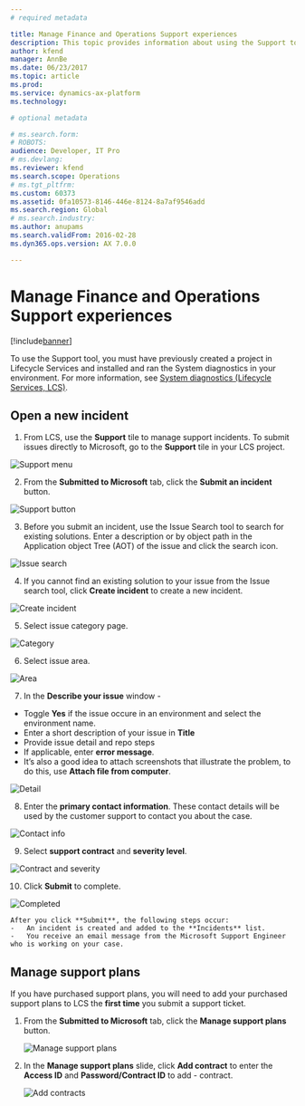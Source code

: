 ```yaml
---
# required metadata

title: Manage Finance and Operations Support experiences
description: This topic provides information about using the Support tool to on Microsoft Dynamics Lifecycle Services (LCS) to manage support incidents. 
author: kfend
manager: AnnBe
ms.date: 06/23/2017
ms.topic: article
ms.prod: 
ms.service: dynamics-ax-platform
ms.technology: 

# optional metadata

# ms.search.form: 
# ROBOTS: 
audience: Developer, IT Pro
# ms.devlang: 
ms.reviewer: kfend
ms.search.scope: Operations
# ms.tgt_pltfrm: 
ms.custom: 60373
ms.assetid: 0fa10573-8146-446e-8124-8a7af9546add
ms.search.region: Global
# ms.search.industry: 
ms.author: anupams
ms.search.validFrom: 2016-02-28
ms.dyn365.ops.version: AX 7.0.0

---
```


# Manage Finance and Operations Support experiences

[!include[banner](../includes/banner.md)]

To use the Support tool, you must have previously created a project in Lifecycle Services and installed and ran the System diagnostics in your environment. For more information, see [System diagnostics (Lifecycle Services, LCS)](ax-2012/system-diagnostics-lcs.md).


## Open a new incident
1.  From LCS, use the **Support** tile to manage support incidents. To submit issues directly to Microsoft, go to the **Support** tile in your LCS project.

![Support menu](media/CPS1.png)

2.  From the **Submitted to Microsoft** tab, click the **Submit an incident** button.

![Support button](media/CPS2.png)

3.  Before you submit an incident, use the Issue Search tool to search for existing solutions. Enter a description or by object path in the Application object Tree (AOT) of the issue and click the search icon.

![Issue search](media/CPS3.png)

4.  If you cannot find an existing solution to your issue from the Issue search tool, click **Create incident** to create a new incident.

![Create incident](media/CPS4.png)

5.  Select issue category page.

![Category](media/CPS5.png)

6.  Select issue area.

![Area](media/CPS6.png)

7. In the **Describe your issue** window -  
 - Toggle **Yes** if the issue occure in an environment and select the environment name.  
 - Enter a short description of your issue in **Title**
 - Provide issue detail and repo steps
 - If applicable, enter **error message**. 
 - It’s also a good idea to attach screenshots that illustrate the problem, to do this, use **Attach file from computer**.
 
 ![Detail](media/CPS7.png)
 
8. Enter the **primary contact information**. These contact details will be used by the customer support to contact you about the case.

![Contact info](media/CPS8.png)

9. Select **support contract** and **severity level**. 

![Contract and severity](media/CPS9.png)

10. Click **Submit** to complete. 

![Completed](media/CPS10.png)

    After you click **Submit**, the following steps occur:
    -   An incident is created and added to the **Incidents** list.
    -   You receive an email message from the Microsoft Support Engineer who is working on your case. 


## Manage support plans
If you have purchased support plans, you will need to add your purchased support plans to LCS the **first time** you submit a support ticket. 

1. From the **Submitted to Microsoft** tab, click the **Manage support plans** button. 

   ![Manage support plans](media/SupportManagePlans.png)
   
2. In the **Manage support plans** slide, click **Add contract** to enter the **Access ID** and **Password/Contract ID** to add - contract.

   ![Add contracts](media/SupportAddPlans.png) 
